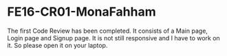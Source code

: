 # FE16-CR01-MonaFahham

The first Code Review has been completed.
It consists of a Main page, Login page and Signup page.
It is not still responsive and I have to work on it. So please open it on your laptop.
